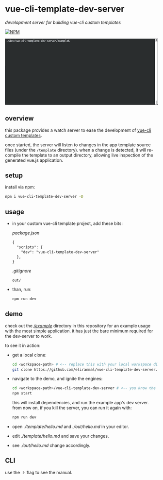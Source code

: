 # vue-cli-template-dev-server

*development server for building vue-cli custom templates*

[![NPM][1]][2]

![example usage][4]


## overview

this package provides a watch server to ease the development of [vue-cli custom templates][3].

once started, the server will listen to changes in the app template source files (under the `/template` directory).
when a change is detected, it will re-compile the template to an output directory, allowing live inspection of the 
generated vue.js application.


## setup

install via npm:

```sh
npm i vue-cli-template-dev-server -D
```


## usage

- in your custom vue-cli template project, add these bits:
  
  *package.json*
  
  ```json5
  {
    "scripts": {
      "dev": "vue-cli-template-dev-server"
    },
  }
  ```
  
  *.gitignore*
  
  ```gitignore
  out/
  ```

- than, run:
  
  ```sh
  npm run dev
  ```


## demo

check out the [*/example*][5] directory in this repository for an example usage with the most simple application.
it has just the bare minimum required for the dev-server to work.

to see it in action:

- get a local clone:
  
  ```sh
  cd <workspace-path> # <-- replace this with your local workspace directory
  git clone https://github.com/eliranmal/vue-cli-template-dev-server.git
  ```

- navigate to the demo, and ignite the engines:
  
  ```sh
  cd <workspace-path>/vue-cli-template-dev-server # <-- you know the drill
  npm start
  ```

  this will install dependencies, and run the example app's dev server.  
  from now on, if you kill the server, you can run it again with:
  
  ```sh
  npm run dev
  ```

- open *./template/hello.md* and *./out/hello.md* in your editor.

- edit *./template/hello.md* and save your changes.

- see *./out/hello.md* change accordingly.


## CLI

use the `-h` flag to see the manual.





[1]: https://img.shields.io/npm/v/vue-cli-template-dev-server.svg?style=flat-square
[2]: https://www.npmjs.com/package/vue-cli-template-dev-server
[3]: https://github.com/vuejs/vue-cli/tree/master#custom-templates
[4]: resources/example-usage.gif
[5]: example
